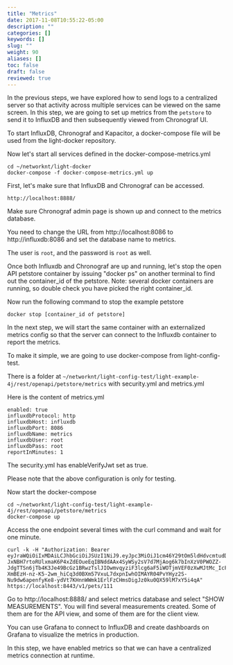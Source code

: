 ```yaml
---
title: "Metrics"
date: 2017-11-08T10:55:22-05:00
description: ""
categories: []
keywords: []
slug: ""
weight: 90
aliases: []
toc: false
draft: false
reviewed: true
---
```


In the previous steps, we have explored how to send logs to a centralized server so that activity across multiple services can be viewed on the same screen. In this step, we are going to set up metrics from the `petstore` to send it to InfluxDB and then subsequently viewed from Chronograf UI.

To start InfluxDB, Chronograf and Kapacitor, a docker-compose file will be used from the light-docker repository. 

Now let's start all services defined in the docker-compose-metrics.yml

```
cd ~/networknt/light-docker
docker-compose -f docker-compose-metrics.yml up
```

First, let's make sure that InfluxDB and Chronograf can be accessed.

```
http://localhost:8888/
```

Make sure Chronograf admin page is shown up and connect to the metrics database.

You need to change the URL from http://localhost:8086 to http://influxdb:8086 and set the database name to metrics. 

The user is `root`, and the password is `root` as well. 

Once both Influxdb and Chronograf are up and running, let's stop the open API petstore container by issuing "docker ps" on another terminal to find out the container_id of the petstore. Note: several docker containers are running, so double check you have picked the right container_id.

Now run the following command to stop the example petstore

```
docker stop [container_id of petstore]
```

In the next step, we will start the same container with an externalized metrics config so that the server can connect to the Influxdb container to report the metrics.

To make it simple, we are going to use docker-compose from light-config-test. 

There is a folder at `~/networknt/light-config-test/light-example-4j/rest/openapi/petstore/metrics` with security.yml and metrics.yml

Here is the content of metrics.yml

```
enabled: true
influxdbProtocol: http
influxdbHost: influxdb
influxdbPort: 8086
influxdbName: metrics
influxdbUser: root
influxdbPass: root
reportInMinutes: 1
```

The security.yml has enableVerifyJwt set as true. 

Please note that the above configuration is only for testing. 

Now start the docker-compose 

```
cd ~/networknt/light-config-test/light-example-4j/rest/openapi/petstore/metrics
docker-compose up
```
Access the one endpoint several times with the curl command and wait for one minute.

```
curl -k -H "Authorization: Bearer eyJraWQiOiIxMDAiLCJhbGciOiJSUzI1NiJ9.eyJpc3MiOiJ1cm46Y29tOm5ldHdvcmtudDpvYXV0aDI6djEiLCJhdWQiOiJ1cm46Y29tLm5ldHdvcmtudCIsImV4cCI6MTc5NDg3MzA1MiwianRpIjoiSjFKdmR1bFFRMUF6cjhTNlJueHEwQSIsImlhdCI6MTQ3OTUxMzA1MiwibmJmIjoxNDc5NTEyOTMyLCJ2ZXJzaW9uIjoiMS4wIiwidXNlcl9pZCI6InN0ZXZlIiwidXNlcl90eXBlIjoiRU1QTE9ZRUUiLCJjbGllbnRfaWQiOiJmN2Q0MjM0OC1jNjQ3LTRlZmItYTUyZC00YzU3ODc0MjFlNzIiLCJzY29wZSI6WyJ3cml0ZTpwZXRzIiwicmVhZDpwZXRzIl19.gUcM-JxNBH7rtoRUlxmaK6P4xZdEOueEqIBNddAAx4SyWSy2sV7d7MjAog6k7bInXzV0PWOZZ-JdgTTSn6jTb4K3Je49BcGz1BRwzTslJIOwmvqyziF3lcg6aF5iWOTjmVEF0zXwMJtMc_IcF9FAA8iQi2s5l0DYgkMrjkQ3fBhWnopgfkzjbCuZU2mHDSQ6DJmomWpnE9hDxBp_lGjsQ73HWNNKN-XmBEzH-nz-K5-2wm_hiCq3d0BXm57VxuL7dxpnIwhOIMAYR04PvYHyz2S-Nu9dw6apenfyKe8-ydVt7KHnnWWmk1ErlFzCHmsDigJz0ku0QX59lM7xY5i4qA" https://localhost:8443/v1/pets/111
```

Go to http://localhost:8888/ and select metrics database and select "SHOW MEASUREMENTS". You will find several measurements created. Some of them are for the API view, and some of them are for the client view. 

You can use Grafana to connect to InfluxDB and create dashboards on Grafana to visualize the metrics in production. 

In this step, we have enabled metrics so that we can have a centralized metrics connection at runtime. 
